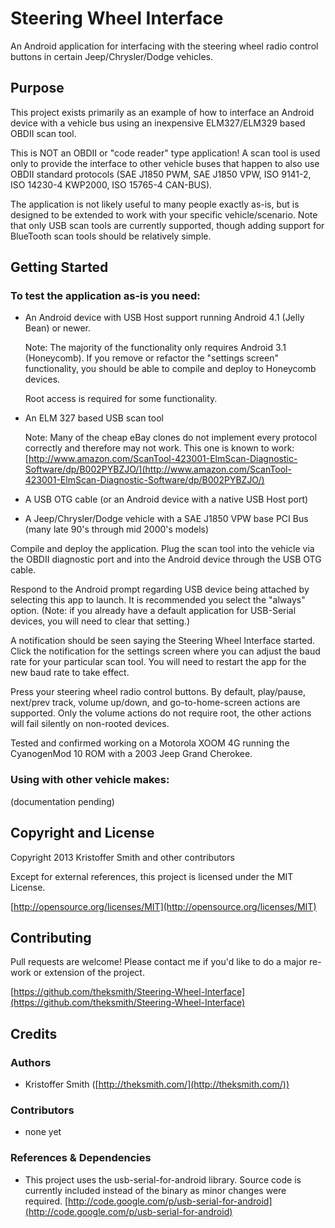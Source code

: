 # Steering Wheel Interface

An Android application for interfacing with the steering wheel radio control buttons in certain Jeep/Chrysler/Dodge vehicles.

## Purpose

This project exists primarily as an example of how to interface an Android device with a vehicle bus using an inexpensive ELM327/ELM329 based OBDII scan tool.

This is NOT an OBDII or "code reader" type application! A scan tool is used only to provide the interface to other vehicle buses that happen to also use OBDII standard protocols (SAE J1850 PWM, SAE J1850 VPW, ISO 9141-2, ISO 14230-4 KWP2000, ISO 15765-4 CAN-BUS).

The application is not likely useful to many people exactly as-is, but is designed to be extended to work with your specific vehicle/scenario. Note that only USB scan tools are currently supported, though adding support for BlueTooth scan tools should be relatively simple.

## Getting Started

### To test the application as-is you need:

+	An Android device with USB Host support running Android 4.1 (Jelly Bean) or newer.
	
	Note: The majority of the functionality only requires Android 3.1 (Honeycomb). If you remove or refactor the "settings screen" functionality, you should be able to compile and deploy to Honeycomb devices.
	
	Root access is required for some functionality.

+	An ELM 327 based USB scan tool
	
	Note: Many of the cheap eBay clones do not implement every protocol correctly and therefore may not work. This one is known to work: [http://www.amazon.com/ScanTool-423001-ElmScan-Diagnostic-Software/dp/B002PYBZJO/](http://www.amazon.com/ScanTool-423001-ElmScan-Diagnostic-Software/dp/B002PYBZJO/)

+	A USB OTG cable	(or an Android device with a native USB Host port)

+	A Jeep/Chrysler/Dodge vehicle with a SAE J1850 VPW base PCI Bus (many late 90's through mid 2000's models)

Compile and deploy the application. Plug the scan tool into the vehicle via the OBDII diagnostic port and into the Android device through the USB OTG cable. 

Respond to the Android prompt regarding USB device being attached by selecting this app to launch. It is recommended you select the "always" option. (Note: if you already have a default application for USB-Serial devices, you will need to clear that setting.)

A notification should be seen saying the Steering Wheel Interface started. Click the notification for the settings screen where you can adjust the baud rate for your particular scan tool. You will need to restart the app for the new baud rate to take effect.

Press your steering wheel radio control buttons. By default, play/pause, next/prev track, volume up/down, and go-to-home-screen actions are supported. Only the volume actions do not require root, the other actions will fail silently on non-rooted devices.

Tested and confirmed working on a Motorola XOOM 4G running the CyanogenMod 10 ROM with a 2003 Jeep Grand Cherokee.

### Using with other vehicle makes:

(documentation pending)

## Copyright and License

Copyright 2013 Kristoffer Smith and other contributors

Except for external references, this project is licensed under the MIT License.

[http://opensource.org/licenses/MIT](http://opensource.org/licenses/MIT)

## Contributing

Pull requests are welcome! Please contact me if you'd like to do a major re-work or extension of the project.

[https://github.com/theksmith/Steering-Wheel-Interface](https://github.com/theksmith/Steering-Wheel-Interface)

## Credits

### Authors

+	Kristoffer Smith ([http://theksmith.com/](http://theksmith.com/))

### Contributors

+	none yet

### References & Dependencies

+	This project uses the usb-serial-for-android library. Source code is currently included instead of the binary as minor changes were required. [http://code.google.com/p/usb-serial-for-android](http://code.google.com/p/usb-serial-for-android)